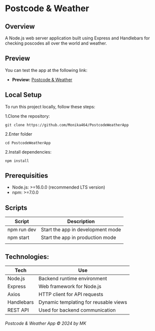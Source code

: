 # Postcode & Weather

## Overview

A Node.js web server application built using Express and Handlebars for checking poscodes all over the world and weather.

## Preview

You can test the app at the following link:

- **Preview:** [Postcode & Weather](https://nodeweatherapp-rpno.onrender.com)

## Local Setup

To run this project locally, follow these steps:

1.Clone the repository:

```
git clone https://github.com/Monika464/PostcodeWeatherApp
```

2.Enter folder

```
cd PostcodeWeatherApp
```

2.Install dependencies:

```
npm install
```

## Prerequisities

- Node.js: >=16.0.0 (recommended LTS version)
- npm: >=7.0.0

## Scripts

| Script      | Description                       |
| ----------- | --------------------------------- |
| npm run dev | Start the app in development mode |
| npm start   | Start the app in production mode  |
|             |

## Technologies:

| Tech       | Use                                   |
| ---------- | ------------------------------------- |
| Node.js    | Backend runtime environment           |
| Express    | Web framework for Node.js             |
| Axios      | HTTP client for API requests          |
| Handlebars | Dynamic templating for reusable views |
| REST API   | Used for backend communication        |

###### Postcode & Weather App © 2024 by MK
